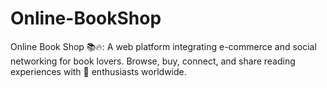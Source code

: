 # Online-BookShop
Online Book Shop  📚🔥: A web platform integrating e-commerce and social networking for book lovers. Browse, buy, connect, and share reading experiences with 📖 enthusiasts worldwide.
